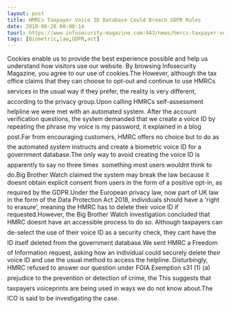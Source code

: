 ```yaml
---
layout: post
title: HMRCs Taxpayer Voice ID Database Could Breach GDPR Rules
date: 2018-06-26 00:00:14
tourl: https://www.infosecurity-magazine.com:443/news/hmrcs-taxpayer-voice-id-database/
tags: [Biometric,law,GDPR,act]
---
```

Cookies enable us to provide the best experience possible and help us understand how visitors use our website. By browsing Infosecurity Magazine, you agree to our use of cookies.The However, although the tax office claims that they can choose to opt-out and continue to use HMRCs services in the usual way if they prefer, the reality is very different, according to the privacy group.Upon calling HMRCs self-assessment helpline we were met with an automated system. After the account verification questions, the system demanded that we create a voice ID by repeating the phrase my voice is my password, it explained in a blog post.Far from encouraging customers, HMRC offers no choice but to do as the automated system instructs and create a biometric voice ID for a government database.The only way to avoid creating the voice ID is apparently to say no three times  something most users wouldnt think to do.Big Brother Watch claimed the system may break the law because it doesnt obtain explicit consent from users in the form of a positive opt-in, as required by the GDPR.Under the European privacy law, now part of UK law in the form of the Data Protection Act 2018, individuals should have a 'right to erasure', meaning the HMRC has to delete their voice ID if requested.However, the Big Brother Watch investigation concluded that HMRC doesnt have an accessible process to do so. Although taxpayers can de-select the use of their voice ID as a security check, they cant have the ID itself deleted from the government database.We sent HMRC a Freedom of Information request, asking how an individual could securely delete their voice ID and use the usual method to access the helpline. Disturbingly, HMRC refused to answer our question under FOIA Exemption s31 (1) (a)  prejudice to the prevention or detection of crime, the This suggests that taxpayers voiceprints are being used in ways we do not know about.The ICO is said to be investigating the case.